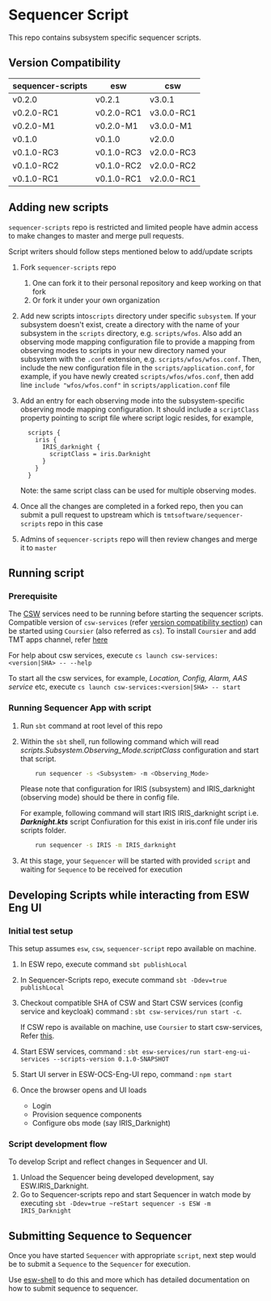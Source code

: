 # Sequencer Script

This repo contains subsystem specific sequencer scripts.

## Version Compatibility

| sequencer-scripts | esw        | csw        |
| ----------------- | ---------- | ---------- |
| v0.2.0            | v0.2.1     | v3.0.1     |    
| v0.2.0-RC1        | v0.2.0-RC1 | v3.0.0-RC1 |    
| v0.2.0-M1         | v0.2.0-M1  | v3.0.0-M1  |
| v0.1.0            | v0.1.0     | v2.0.0     |
| v0.1.0-RC3        | v0.1.0-RC3 | v2.0.0-RC3 |
| v0.1.0-RC2        | v0.1.0-RC2 | v2.0.0-RC2 |
| v0.1.0-RC1        | v0.1.0-RC1 | v2.0.0-RC1 |

## Adding new scripts

`sequencer-scripts` repo is restricted and limited people have admin access to make changes to master and merge pull requests.

Script writers should follow steps mentioned below to add/update scripts

1. Fork `sequencer-scripts` repo
    1. One can fork it to their personal repository and keep working on that fork
    1. Or fork it under your own organization

1. Add new scripts into`scripts` directory under specific `subsystem`.  If your subsystem doesn't exist, create a directory with the name of your subsystem in the `scripts` directory, e.g. `scripts/wfos`.  Also add an observing mode mapping configuration file to provide a mapping from observing modes to scripts in your new directory named your subsystem with the `.conf` extension, e.g. `scripts/wfos/wfos.conf`.  Then, include the new configuration file in the `scripts/application.conf`, for example, if you have newly created `scripts/wfos/wfos.conf`, then add line `include "wfos/wfos.conf"` in `scripts/application.conf` file

1. Add an entry for each observing mode into the subsystem-specific observing mode mapping configuration.  It should include a `scriptClass` property pointing to script file where script logic resides, for example,

    ```hocon
      scripts {
        iris {
          IRIS_darknight {
            scriptClass = iris.Darknight
          }
        }
      }
    ```

    Note: the same script class can be used for multiple observing modes.

1. Once all the changes are completed in a forked repo, then you can submit a pull request to upstream which is `tmtsoftware/sequencer-scripts` repo in this case

1. Admins of `sequencer-scripts` repo will then review changes and merge it to `master`

## Running script

### Prerequisite

The [CSW](https://github.com/tmtsoftware/csw) services need to be running before starting the sequencer scripts.
Compatible version of `csw-services` (refer [version compatibility section](#-version-compaibilty)) can be started using `Coursier` (also referred as `cs`).
To install `Coursier` and add TMT apps channel, refer [here](https://tmtsoftware.github.io/esw//technical/apps/getting-apps.html#1-install-coursier)

For help about csw services, execute `cs launch csw-services:<version|SHA> -- --help`

To start all the csw services, for example, _Location, Config, Alarm, AAS service_ etc, execute `cs launch csw-services:<version|SHA> -- start`

### Running Sequencer App with script

1. Run `sbt` command at root level of this repo

1. Within the `sbt` shell, run following command which will read _scripts.Subsystem.Observing_Mode.scriptClass_ configuration and start that script.

    ```bash
        run sequencer -s <Subsystem> -m <Observing_Mode>
    ```
    Please note that configuration for IRIS (subsystem) and IRIS_darknight (observing mode) should be there in
    config file.

    For example, following command will start IRIS IRIS_darknight script i.e. **_Darknight.kts_** script
    Confiuration for this exist in iris.conf file under iris scripts folder.
    
    ```bash
        run sequencer -s IRIS -m IRIS_darknight
    ```

1. At this stage, your `Sequencer` will be started with provided `script` and waiting for `Sequence` to be received for execution

## Developing Scripts while interacting from ESW Eng UI
### Initial test setup
This setup assumes `esw`, `csw`, `sequencer-script` repo available on machine.

1. In ESW repo, execute command `sbt publishLocal`
1. In Sequencer-Scripts repo, execute command `sbt -Ddev=true publishLocal`            
1. Checkout compatible SHA of CSW and Start CSW services (config service and keycloak) command : `sbt csw-services/run start -c`. 
   
   If CSW repo is available on machine, use `Coursier` to start csw-services, Refer [this](#prerequisite). 
1. Start ESW services, command : `sbt esw-services/run start-eng-ui-services --scripts-version 0.1.0-SNAPSHOT`
1. Start UI server in ESW-OCS-Eng-UI repo, command : `npm start`
1. Once the browser opens and UI loads
    - Login  
    - Provision sequence components
    - Configure obs mode (say IRIS_Darknight)

### Script development flow
To develop Script and reflect changes in Sequencer and UI.
1. Unload the Sequencer being developed development, say ESW.IRIS_Darknight.
1. Go to Sequencer-scripts repo and start Sequencer in watch mode by executing `sbt -Ddev=true ~reStart sequencer -s ESW -m IRIS_Darknight`

## Submitting Sequence to Sequencer

Once you have started `Sequencer` with appropriate `script`, next step would be to submit a `Sequence` to the `Sequencer` for execution.

Use [esw-shell](https://github.com/tmtsoftware/esw/tree/master/esw-shell) to do this and more which has detailed documentation on how to submit sequence to sequencer.
